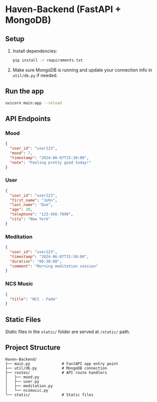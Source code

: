 # Haven-Backend (FastAPI + MongoDB)

## Setup

1. Install dependencies:
   ```bash
   pip install -r requirements.txt
   ```
2. Make sure MongoDB is running and update your connection info in `util/db.py` if needed.

## Run the app

```bash
uvicorn main:app --reload
```

## API Endpoints

### Mood

```json
{
  "user_id": "user123",
  "mood": 7,
  "timestamp": "2024-06-07T15:30:00",
  "note": "Feeling pretty good today!"
}
```

### User

```json
{
  "user_id": "user123",
  "first_name": "John",
  "last_name": "Doe",
  "age": 30,
  "telephone": "123-456-7890",
  "city": "New York"
}
```

### Meditation

```json
{
  "user_id": "user123",
  "timestamp": "2024-06-07T15:30:00",
  "duration": "00:30:00",
  "comment": "Morning meditation session"
}
```

### NCS Music

```json
{
  "title": "NCS - Fade"
}
```

## Static Files

Static files in the `static/` folder are served at `/static/` path.

## Project Structure

```
Haven-Backend/
├── main.py              # FastAPI app entry point
├── util/db.py           # MongoDB connection
├── routes/              # API route handlers
│   ├── mood.py
│   ├── user.py
│   ├── meditation.py
│   └── ncsmusic.py
└── static/              # Static files
```
